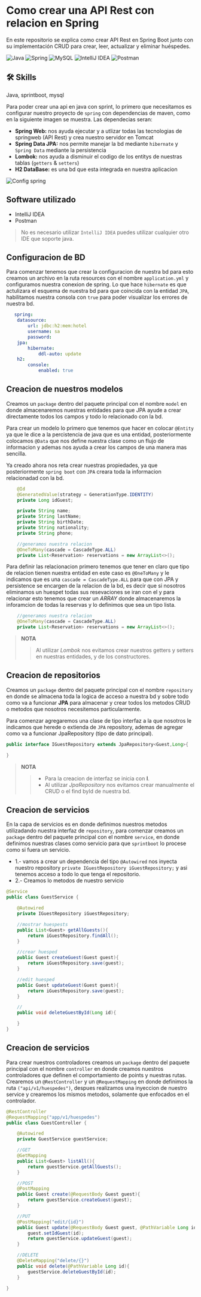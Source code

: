 # Como crear una API Rest con relacion en Spring
En este repositorio se explica como crear API Rest en Spring Boot junto con su implementación CRUD para crear, leer, actualizar y eliminar huéspedes. 

![Java](https://img.shields.io/badge/java-%23ED8B00.svg?style=for-the-badge&logo=openjdk&logoColor=white)
![Spring](https://img.shields.io/badge/spring-%236DB33F.svg?style=for-the-badge&logo=spring&logoColor=white)
![MySQL](https://img.shields.io/badge/mysql-4479A1.svg?style=for-the-badge&logo=mysql&logoColor=white)
![IntelliJ IDEA](https://img.shields.io/badge/IntelliJIDEA-000000.svg?style=for-the-badge&logo=intellij-idea&logoColor=white)
![Postman](https://img.shields.io/badge/Postman-FF6C37?style=for-the-badge&logo=postman&logoColor=white)

## 🛠 Skills
Java, sprintboot, mysql

Para poder crear una api en java con sprint, lo primero que necesitamos es configurar nuestro proyecto de `spring` con dependencias de maven, como en la siguiente imagen se muestra.
Las dependecias seran:
  - **Spring Web:** nos ayuda ejecutar y a utlizar todas las tecnologias de springweb (API Rest) y crea nuestro servidor en Tomcat
  - **Spring Data JPA:** nos permite manejar la bd mediante `hibernate` y `Spring Data` mediante la persistencia
  - **Lombok:** nos ayuda a disminuir el codigo de los entitys de nuestras tablas (`getters` & `setters`)
  - **H2 DataBase:** es una bd que esta integrada en nuestra aplicacion

<image src="https://github.com/monnsmonsh/API-REST-OneToMany-Spring/blob/main/Resoucers/config_spring.png" alt="Config spring">

  ## Software utilizado
- IntelliJ IDEA 
- Postman

> No es necesario utilizar `IntelliJ IDEA` puedes utilizar cualquier otro IDE que soporte java.



## Configuracion de BD
Para comenzar tenemos que crear la configuracion de nuestra bd para esto creamos un archivo en la ruta resources con el nombre `application.yml` y configuramos nuestra conexion de spring.
Lo que hace `hibernate` es que actulizara el esquema de nuestra bd para que coincida con la entidad `JPA`, habilitamos nuestra consola con `true`  para poder visualizar los errores de nuestra bd.

```yml
   spring:
    datasource:
        url: jdbc:h2:mem:hotel
        username: sa
        password:
    jpa:
        hibernate:
            ddl-auto: update
    h2:
        console:
            enabled: true
```

## Creacion de nuestros modelos
Creamos un `package` dentro del paquete principal con el nombre `model` en donde almacenaremos nuestras entidades para que JPA ayude a crear directamente todos los campos y todo lo relacionado con la bd.

Para crear un modelo lo primero que tenemos que hacer en colocar `@Entity` ya que le dice a la percistencia de java que es una entidad, posteriormente colocamos `@Data` que nos define nuestra clase como un flujo de informacion y ademas nos ayuda a crear los campos de una manera mas sencilla.

Ya creado  ahora nos reta crear nuestras propiedades, ya que posteriormente `spring boot` con `JPA` creara toda la informacion relacionadad con la bd.

```java
    @Id
    @GeneratedValue(strategy = GenerationType.IDENTITY)
    private Long idGuest;

    private String name;
    private String lastName;
    private String birthDate;
    private String nationality;
    private String phone;

    //generamos nuestra relacion
    @OneToMany(cascade = CascadeType.ALL)
    private List<Reservation> reservations = new ArrayList<>();

```
Para definir las relacionacion primero tenemos que tener en claro que tipo de relacion  tienen nuestra entidad en este caso es `@OneToMany` y  le indicamos que es una `cascade = CascadeType.ALL` para que con JPA y persistence se encargen de la relacion de la bd, es decir que si nosotros eliminamos un huespet todas sus resevaciones se iran con el y para relacionar esto tenemos que crear un *ARRAY* donde almacenaremos la inforamcion de todas la reservas y lo definimos que sea un tipo lista.
```java
    //generamos nuestra relacion
    @OneToMany(cascade = CascadeType.ALL)
    private List<Reservation> reservations = new ArrayList<>();

```
> **NOTA**
>> Al utilizar *Lombok* nos evitamos crear nuestros getters y setters en nuestras entidades, y de los constructores.


## Creacion de repositorios
Creamos un `package` dentro del paquete principal con el nombre `repository` en donde se almacena toda la logica de acceso a nuestra bd y sobre todo como va a funcionar **JPA** para almacenar y crear todos los metodos CRUD o metodos que nosotros necesitemos particularmente.

Para comenzar agregaremos una clase de tipo interfaz a la que nosotros le indicamos que herede o extienda de `JPA` repository, ademas de agregar como va a funcionar JpaRepository (tipo de dato principal).

```java
public interface IGuestRepository extends JpaRepository<Guest,Long>{

}
```

> **NOTA**
>> - Para la creacion de interfaz se inicia con **I**.
>> - Al utilizar *JpaRepository* nos evitamos crear manualmente el CRUD o el find byId de nuestra bd.

## Creacion de servicios
En la capa de servicios es en donde definimos nuestros metodos utilizadando nuestra interfaz de `repository`, para comenzar creamos un `package` dentro del paquete principal con el nombre `service`, en donde definimos nuestras clases como servicio para que `sprintboot` lo procese como si fuera un servicio.
- 1.- vamos a crear un dependencia del tipo `@Autowired` nos inyecta nuestro repository `private IGuestRepository iGuestRepository;` y asi tenemos acceso a todo lo que tenga el repositorio.
- 2.- Creamos lo metodos de nuestro servicio
```java
@Service
public class GuestService {

    @Autowired
    private IGuestRepository iGuestRepository;

    //mostrar huespests
    public List<Guest> getAllGuests(){
        return iGuestRepository.findAll();
    }

    //crear huesped
    public Guest createGuest(Guest guest){
        return iGuestRepository.save(guest);
    }

    //edit huesped
    public Guest updateGuest(Guest guest){
        return iGuestRepository.save(guest);
    }

    //
    public void deleteGuestById(Long id){

    }
}

```

## Creacion de servicios
Para crear nuestros controladores creamos un `package` dentro del paquete principal con el nombre `controller` en donde creamos nuestros controladores que definen el comportamiento de points y nuestras rutas.
Crearemos un `@RestController` y un `@RequestMapping` en donde definimos la ruta `("api/v1/huespedes")`, despues realizamos una inyeccion de nuestro service y crearemos los mismos metodos, solamente que enfocados en el controlador.
```java
@RestController
@RequestMapping("app/v1/huespedes")
public class GuestController {

    @Autowired
    private GuestService guestService;

    //GET
    @GetMapping
    public List<Guest> listAll(){
        return guestService.getAllGuests();
    }

    //POST
    @PostMapping
    public Guest create(@RequestBody Guest guest){
        return guestService.createGuest(guest);
    }

    //PUT
    @PostMapping("edit/{id}")
    public Guest update(@RequestBody Guest guest, @PathVariable Long id){
        guest.setIdGuest(id);
        return guestService.updateGuest(guest);
    }

    //DELETE
    @DeleteMapping("delete/{}")
    public void delete(@PathVariable Long id){
        guestService.deleteGuestById(id);
    }

}

```




